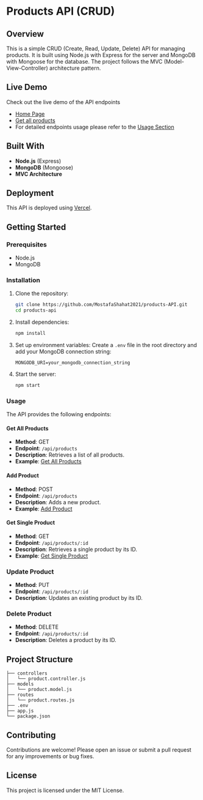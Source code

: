 # Products API (CRUD)

## Overview
This is a simple CRUD (Create, Read, Update, Delete) API for managing products. It is built using Node.js with Express for the server and MongoDB with Mongoose for the database. The project follows the MVC (Model-View-Controller) architecture pattern.

## Live Demo
Check out the live demo of the API endpoints 
- [Home Page](https://products-api-lovat.vercel.app/)
- [Get all products](https://products-api-lovat.vercel.app/api/products/)
- For detailed endpoints usage please refer to the [Usage Section](#Usage)
## Built With
- **Node.js** (Express)
- **MongoDB** (Mongoose)
- **MVC Architecture**

## Deployment
This API is deployed using [Vercel](https://vercel.com/home).

## Getting Started

### Prerequisites
- Node.js
- MongoDB

### Installation
1. Clone the repository:
   ```bash
   git clone https://github.com/MostafaShahat2021/products-API.git
   cd products-api
   ```

2. Install dependencies:
   ```bash
   npm install
   ```

3. Set up environment variables:
   Create a `.env` file in the root directory and add your MongoDB connection string:
   ```env
   MONGODB_URI=your_mongodb_connection_string
   ```

4. Start the server:
   ```bash
   npm start
   ```

### Usage
The API provides the following endpoints:

#### Get All Products
- **Method**: GET
- **Endpoint**: `/api/products`
- **Description**: Retrieves a list of all products.
- **Example**: [Get All Products](https://products-api-lovat.vercel.app/api/products)

#### Add Product
- **Method**: POST
- **Endpoint**: `/api/products`
- **Description**: Adds a new product.
- **Example**: [Add Product](https://products-api-lovat.vercel.app/api/products)

#### Get Single Product
- **Method**: GET
- **Endpoint**: `/api/products/:id`
- **Description**: Retrieves a single product by its ID.
- **Example**: [Get Single Product](https://products-api-lovat.vercel.app/api/products/66bfa8d11d52e2c3b4c604e8)

### Update Product
- **Method**: PUT
- **Endpoint**: `/api/products/:id`
- **Description**: Updates an existing product by its ID.

### Delete Product
- **Method**: DELETE
- **Endpoint**: `/api/products/:id`
- **Description**: Deletes a product by its ID.

## Project Structure
```
├── controllers
│   └── product.controller.js
├── models
│   └── product.model.js
├── routes
│   └── product.routes.js
├── .env
├── app.js
└── package.json
```

## Contributing
Contributions are welcome! Please open an issue or submit a pull request for any improvements or bug fixes.

## License
This project is licensed under the MIT License.
